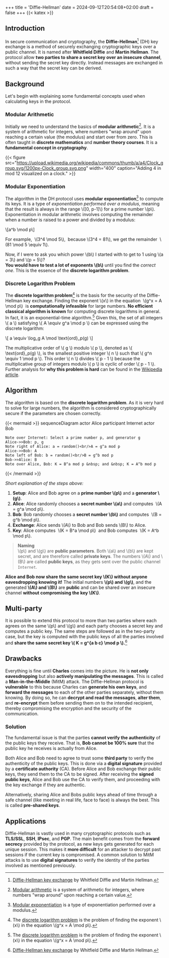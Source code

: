 +++
title = 'Diffie-Hellman'
date = 2024-09-12T20:54:08+02:00
draft = false
+++
{{< katex >}}

## Introduction

In secure communication and cryptography, the **Diffie-Hellman**[^DH] (DH) key exchange is a method of securely exchanging cryptographic keys over a public channel.
It is named after **Whitfield Diffie** and **Martin Hellman**.
The protocol allow **two parties to share a secret key over an insecure channel**, without sending the secret key directly.
Instead messages are exchanged in such a way that the secret key can be derived.

## Background

Let's begin with explaining some fundamental concepts used when calculating keys in the protocol.

### Modular Arithmetic

Initially we need to understand the basics of **modular arithmetic**[^ModArith].
It is a system of arithmetic for integers, where numbers "wrap around" upon reaching a certain value (the modulus) and start over from zero.
This is often taught in **discrete mathematics** and **number theory courses**.
It is a **fundamental concept in cryptography**.

{{< figure src="https://upload.wikimedia.org/wikipedia/commons/thumb/a/a4/Clock_group.svg/1200px-Clock_group.svg.png" width="400" caption="Adding 4 in mod 12 visualized on a clock." >}}

### Modular Exponentiation

The algorithm in the DH protocol uses **modular exponentiation**[^ModExp] to compute its keys.
It is a type of *exponentiation performed over a modulus*, meaning that the result is always in the range \\([0, p-1]\\) for a prime number \\(p\\).
Exponentiation in modular arithmetic involves computing the remainder when a number is raised to a power and divided by a modulus:

\\[a^b \mod p\\]

For example, &nbsp;\\(3^4 \mod 5\\),&nbsp; because \\(3^4 = 81\\), we get the remainder &nbsp;\\(81 \mod 5 \equiv 1\\).

Now, if I were to ask you which power \\(b\\) I started with to get to 1 using \\(a = 3\\) and \\(p = 5\\)? \
**You would have to test a lot of exponents \\(b\\)** until you find the *correct one*.
This is the essence of the **discrete logarithm problem**.

### Discrete Logarithm Problem

The **discrete logarithm problem**[^DiscLog] is the basis for the security of the Diffie-Hellman key exchange.
Finding the exponent \\(x\\) in the equation &nbsp;\\(g^x = A \mod p\\)&nbsp; is **computationally infeasible** for large numbers.
**No efficient classical algorithm is known** for computing discrete logarithms in general. In fact, it is an exponential-time algorithm.[^DiscLog]
Given this, the set of all integers \\( a \\) satisfying \\( A \equiv g^a \mod p \\) can be expressed using the discrete logarithm:

\\[
a \equiv \log_g A \mod \text{ord}_p(g)
\\]

The multiplicative order of \\( g \\) modulo \\( p \\), denoted as \\( \text{ord}_p(g) \\), is the smallest positive integer \\( n \\) such that \\( g^n \equiv 1 \mod p \\). This order \\( n \\) divides \\( p - 1 \\) because the multiplicative group of integers modulo \\( p \\) is cyclic of order \\( p - 1 \\).
Further analysis for **why this problem is hard** can be found in the [Wikipedia article](https://en.wikipedia.org/wiki/Discrete_logarithm).

## Algorithm

The algorithm is based on the **discrete logarithm problem**.
As it is very hard to solve for large numbers, the algorithm is considered cryptographically secure if the parameters are chosen correctly.

{{< mermaid >}}
sequenceDiagram
    actor Alice
    participant Internet
    actor Bob

    Note over Internet: Select a prime number p, and generator g
    Alice->>Bob: p, g
    Note right of Alice: a = random()<br/>A = g^a mod p
    Alice->>Bob: A
    Note left of Bob: b = random()<br/>B = g^b mod p
    Bob->>Alice: B
    Note over Alice, Bob: K = B^a mod p &nbsp; and &nbsp; K = A^b mod p
{{< /mermaid >}}

*Short explanation of the steps above:*

1. **Setup**: Alice and Bob agree on a **prime number \\(p\\)** and a **generator \\(g\\)**.
2. **Alice**: Alice randomly chooses a **secret number \\(a\\)** and computes &nbsp;\\(A = g^a \mod p\\).
3. **Bob**: Bob randomly chooses a **secret number \\(b\\)** and computes &nbsp;\\(B = g^b \mod p\\).
4. **Exchange**: Alice sends \\(A\\) to Bob and Bob sends \\(B\\) to Alice.
5. **Key**: Alice computes &nbsp;\\(K = B^a \mod p\\)&nbsp; and Bob computes &nbsp;\\(K = A^b \mod p\\).

> **Naming**\
> \\(p\\) and \\(g\\) are **public parameters**.
> Both \\(a\\) and \\(b\\) are kept secret, and are therefore called **private keys**.
> The numbers \\(A\\) and \\(B\\) are called **public keys**, as they gets sent over the public channel `Internet`.

**Alice and Bob now share the same secret key \\(K\\) without anyone eavesdropping knowing it!**
The initial numbers **\\(p\\) and \\(g\\)**, and the generated **\\(A\\) and \\(B\\)** are **public** and can be shared over an insecure channel **without compromising the key \\(K\\)**.

## Multi-party

It is possible to extend this protocol to more than two parties where each agrees on the same \\(p\\) and \\(g\\) and each party chooses a secret key and computes a public key.
The same steps are followed as in the two-party case, but the key is computed with the public keys of all the parties involved and **share the same secret key \\( K = g^{a b c} \mod p \\).**[^DH]

## Drawbacks

Everything is fine until **Charles** comes into the picture.
He is **not only eavesdropping** but also **actively manipulating the messages**.
This is called a **Man-in-the-Middle** (MitM) attack.
The Diffie-Hellman protocol is **vulnerable** to this because Charles can **generate his own keys**, and **forward the messages** to each of the other parties separately, without them knowing.
By doing so, he can **decrypt and read the messages**, **alter them**, and **re-encrypt** them before sending them on to the intended recipient, thereby compromising the encryption and the security of the communication.

### Solution

The fundamental issue is that the parties **cannot verify the authenticity** of the public keys they receive.
That is, **Bob cannot be 100% sure** that the public key he receives is actually from Alice.

Both Alice and Bob need to agree to trust some **third party** to verify the authenticity of the public keys.
This is done via a **digital signature** provided by a **certificate authority** (CA).
Before Alice and Bob exchange their public keys, they send them to the CA to be signed.
After receiving the **signed public keys**, Alice and Bob use the CA to verify them, and proceeding with the key exchange if they are authentic.

Alternatively, sharing Alice and Bobs public keys ahead of time through a safe channel (like meeting in real life, face to face) is always the best.
This is called **pre-shared keys**.

## Applications

Diffie-Hellman is vastly used in many cryptographic protocols such as **TLS/SSL**, **SSH**, **IPsec**, and **PGP**.
The main benefit comes from the **forward secrecy** provided by the protocol, as new keys gets generated for each unique session.
This makes it **more difficult** for an attacker to decrypt past sessions if the current key is compromised.
A common solution to MitM attacks is to use **digital signatures** to verify the identity of the parties involved as mentioned previously.

[^DH]: [Diffie-Hellman key exchange](https://en.wikipedia.org/wiki/Diffie%E2%80%93Hellman_key_exchange) by Whitfield Diffie and Martin Hellman.
[^ModExp]: [Modular exponentiation](https://en.wikipedia.org/wiki/Modular_exponentiation) is a type of exponentiation performed over a modulus.
[^ModArith]: [Modular arithmetic](https://en.wikipedia.org/wiki/Modular_arithmetic) is a system of arithmetic for integers, where numbers "wrap around" upon reaching a certain value.
[^DiscLog]: The [discrete logarithm problem](https://en.wikipedia.org/wiki/Discrete_logarithm) is the problem of finding the exponent \\(x\\) in the equation \\(g^x = A \mod p\\).

